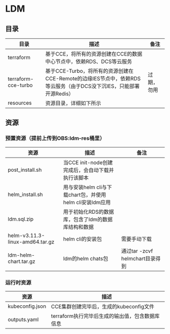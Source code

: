 # LDM

## 目录

| 目录                   | 描述                                                                           | 备注     |
|----------------------|------------------------------------------------------------------------------|--------|
| terraform            | 基于CCE，将所有的资源创建在CCE的数据中心节点中，依赖RDS、DCS等云服务                                     ||
| terraform-cce-turbo  | 基于CCE-Turbo，将所有的资源创建在CCE-Remote的边缘IES节点中，依赖RDS等云服务（由于DCS没下沉IES，只能部署开源Redis）  | 过期，勿用  |
| resources            | 资源目录，详细如下所示                                                                  |        |


## 资源
### 预置资源（提前上传到OBS:ldm-res桶里）
| 资源                              | 描述                                       | 备注                        |
|---------------------------------|------------------------------------------|---------------------------|
| post_install.sh                 | 当CCE init-node创建完成后，会自动下载并执行该脚本          |                           |
| helm_install.sh                 | 用与安装helm cli与下载chart包，并使用helm cli安装ldm应用 |                           |
| ldm.sql.zip                     | 用于初始化RDS的数据库，包含了ldm的数据库结构和数据             |                           |
| helm-v3.11.3-linux-amd64.tar.gz | helm cli的安装包                             | 需要手动下载                    |
| ldm-helm-chart.tar.gz           | ldm的helm chats包                          | 通过tar -zcvf helmchart目录得到 |                

### 运行时资源
| 资源              | 描述                           |
|-----------------|------------------------------|
| kubeconfig.json | CCE集群创建完毕后，生成的kubeconfig文件   |
| outputs.yaml    | terraform执行完毕后生成的输出值，包含数据库信息 |
